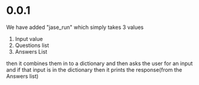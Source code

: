 # 0.0.1
We have added "jase_run" which simply takes 3 values 

1. Input value
2. Questions list
3. Answers List

then it combines them in to a dictionary and then asks the user for an input and if that input is in the dictionary then it prints the response(from the Answers list)